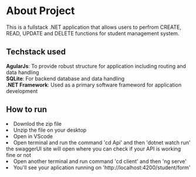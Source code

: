 <h1>About Project</h1>
<p>This is a fullstack .NET application that allows users to perfrom CREATE, READ, UPDATE and DELETE functions for student management system.</p>

<h2>Techstack used</h2>
<p2><b>AgularJs</b>: To provide robust structure for application including routing and data handling</p2><br>
<p2><b>SQLite</b>: For backend database and data handling</p2><br>
<p2><b>.NET Framework</b>: Used as a primary software frameword for application development</p2>

<h2>How to run</h2>
<li>Downlod the zip file</li>
<li>Unzip the file on your desktop</li>
<li>Open in VScode</li>
<li>Open terminal and run the command 'cd Api' and then 'dotnet watch run'</li>
<p2>the swaggerUI site will open where you can check if your API is working fine or not</p2>
<li>Open another terminal and run command 'cd client' and then 'ng serve'</li>
<li>You'll see your aplication running on 'http://localhost:4200/student/form'</li>

